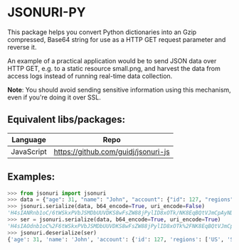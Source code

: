 
# JSONURI-PY
 
This package helps you convert Python dictionaries into an Gzip compressed, Base64 string for use as a HTTP GET request parameter and reverse it.

An example of a practical application would be to send JSON data over HTTP GET, e.g. to a static resource small.png,
and harvest the data from access logs instead of running real-time data collection.

**Note**: You should avoid sending sensitive information using this mechanism, even if you're doing it over SSL.

## Equivalent libs/packages:

| Language | Repo                                |
|----------|-------------------------------------|
| JavaScript   | https://github.com/guidj/jsonuri-js |


## Examples:


```python
>>> from jsonuri import jsonuri
>>> data = {"age": 31, "name": "John", "account": {"id": 127, "regions": ["US", "SG"]}}
>>> jsonuri.serialize(data, b64_encode=True, uri_encode=False)
'H4sIANRnb1oC/6tWSkxPVbJSMDbUUVDKS8wFsZW88jPylID8xOTk/NK8EqBQtVJmCpAyNDIHChelpmfm5xUD+dFKocEghcHuSrG1tQCN2YKETAAAAA=='
>>> ser = jsonuri.serialize(data, b64_encode=True, uri_encode=True)
'H4sIAOdnb1oC%2F6tWSkxPVbJSMDbUUVDKS8wFsZW88jPylID8xOTk%2FNK8EqBQtVJmCpAyNDIHChelpmfm5xUD%2BdFKocEghcHuSrG1tQCN2YKETAAAAA%3D%3D'
>>> jsonuri.deserialize(ser)
{'age': 31, 'name': 'John', 'account': {'id': 127, 'regions': ['US', 'SG']}}
```

